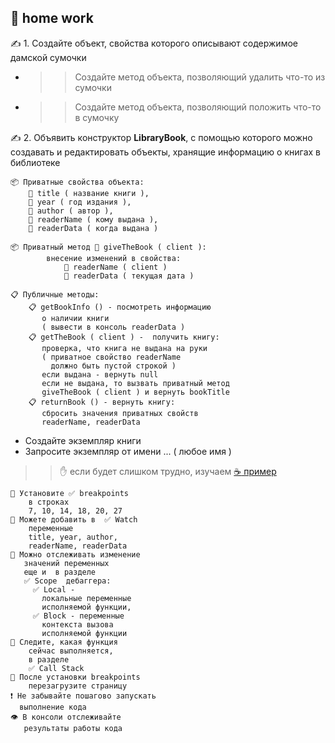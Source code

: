 ## :briefcase: home work

✍ 1. Создайте объект, свойства которого описывают содержимое дамской сумочки
* >>    Создайте метод объекта, позволяющий удалить что-то из сумочки
* >>    Создайте метод объекта, позволяющий положить что-то в сумочку

✍ 2. Объявить конструктор **LibraryBook**, с помощью которого можно создавать и редактировать объекты, хранящие информацию о книгах в библиотеке

    📦 Приватные свойства объекта:
        🔑 title ( название книги ),
        🔑 year ( год издания ),
        🔑 author ( автор ),
        🔑 readerName ( кому выдана ),
        🔑 readerData ( когда выдана )

    📦 Приватный метод 🔑 giveTheBook ( client ):
            внесение изменений в свойства:
                🔑 readerName ( client )
                🔑 readerData ( текущая дата )

    📋 Публичные методы:
        📋 getBookInfo () - посмотреть информацию 
           о наличии книги 
           ( вывести в консоль readerData )
        📋 getTheBook ( client ) -  получить книгу:
           проверка, что книга не выдана на руки 
           ( приватное свойство readerName 
             должно быть пустой строкой )
           если выдана - вернуть null
           если не выдана, то вызвать приватный метод 
           giveTheBook ( client ) и вернуть bookTitle
        📋 returnBook () - вернуть книгу:
           сбросить значения приватных свойств
           readerName, readerData

* Создайте экземпляр книги
* Запросите экземпляр от имени ... ( любое имя )

>> ✋ если будет слишком трудно, изучаем [:coffee: пример](https://garevna.github.io/js-samples/#10)

    👀 Установите ✅ breakpoints
        в строках  
        7, 10, 14, 18, 20, 27
    👀 Можете добавить в  ✅ Watch  
        переменные
        title, year, author, 
        readerName, readerData
    👀 Mожно отслеживать изменение 
       значений переменных
       еще и  в разделе  
       ✅ Scope  дебаггера:
         ✅ Local - 
           локальные переменные 
           исполняемой функции,
         ✅ Block - переменные 
           контекста вызова
           исполняемой функции
    👀 Следите, какая функция 
        сейчас выполняется, 
        в разделе 
        ✅ Call Stack
    🔄 После установки breakpoints 
        перезагрузите страницу
    ❗ Не забывайте пошагово запускать 
      выполнение кода
    👁 В консоли отслеживайте 
       результаты работы кода
